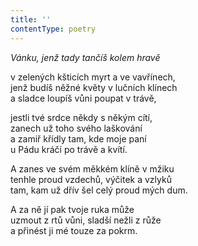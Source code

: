 ```yaml
---
title: ''
contentType: poetry
---
```


<section>

_Vánku, jenž tady tančíš kolem hravě_

v zelených kšticích myrt a ve vavřínech,  
jenž budíš něžné květy v lučních klínech  
a sladce loupíš vůni poupat v trávě,

</section>

<section>

jestli tvé srdce někdy s někým cítí,  
zanech už toho svého laškování  
a zamiř křídly tam, kde moje paní  
u Pádu kráčí po trávě a kvítí.

</section>

<section>

A zanes ve svém měkkém klíně v mžiku  
tenhle proud vzdechů, výčitek a vzlyků  
tam, kam už dřív šel celý proud mých dum.

</section>

<section>

A za ně jí pak tvoje ruka může  
uzmout z rtů vůni, sladší nežli z růže  
a přinést ji mé touze za pokrm.

</section>
